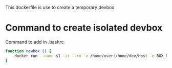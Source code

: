 This dockerfile is use to create a temporary devbox

# Command to create isolated devbox

Command to add in .bashrc

```bash
function newbox () {
    docker run --name $1 -it --rm -v /home/user:/home/dev/host -e BOX_NAME=$1 -e force_color_prompt=yes opencv_numba:latest
}
```

